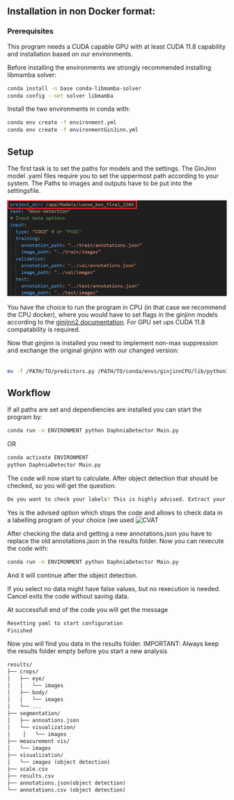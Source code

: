 ## Installation in non Docker format:
### Prerequisites 

This program needs a CUDA capable GPU with at least CUDA 11.8 capability and installation based on our environments.

Before installing the environments we strongly recommended installing libmamba solver:

```bash
conda install -n base conda-libmamba-solver
conda config --set solver libmamba
```

Install the two environments in conda with:

```bash
conda env create -f environment.yml
conda env create -f environmentGinJinn.yml

```

## Setup

The first task is to set the paths for models and the settings.
The GinJinn model .yaml files require you to set the uppermost path according to your system.
The Paths to images and outputs have to be put into the settingsfile.


![image](https://github.com/Fipsii/DaphniaDetector/blob/main/settings_config.png?raw=true)

You have the choice to run the program in CPU (in that case we recommend the CPU docker), where you would have
to set flags in the ginjinn models according to the [ginjinn2 documentation](https://ginjinn2.readthedocs.io/en/latest/).
For GPU set ups CUDA 11.8 compatability is required.

Now that ginjinn is installed you need to implement non-max suppression and exchange the original ginjinn with our changed version:

```bash

mv -f /PATH/TO/predictors.py /PATH/TO/conda/envs/ginjinnCPU/lib/python3.7/site-packages/ginjinn/predictor/predictors.py  > /dev/null 2>&1

```
## Workflow

If all paths are set and dependiencies are installed you can start the program by:


```bash
conda run -n ENVIRONMENT python DaphniaDetector Main.py
```
OR

```bash
conda activate ENVIRONMENT
python DaphniaDetector Main.py
```

The code will now start to calculate. After object detection that should be checked, so you will get the question:

```bash
Do you want to check your labels? This is highly advised. Extract your data from {Analysis_data} [y(es)/n(o)/c(ancel)]:          
```

Yes is the advised option which stops the code and allows to check data in a labelling program of your choice (we used ![CVAT](https://www.cvat.ai/)

After checking the data and getting a new annotations.json you have to replace the old annotations.json in the results folder. Now you can rexecute the code with:

```bash
conda run -n ENVIRONMENT python DaphniaDetector Main.py
```

And it will continue after the object detection.

If you select no data might have false values, but no rexecution is needed.
Cancel exits the code without saving data.

At successfull end of the code you will get the message

```bash
Resetting yaml to start configuration
Finished
```

Now you will find you data in the results folder.
IMPORTANT: Always keep the results folder empty before you start a new analysis
```
results/
├── crops/
│   ├── eye/
│   │   └── images
│   ├── body/
│   │   └── images
│   └── ...
├── segmentation/
│   ├── annoations.json
│   └── visualization/
│    │   └── images
├── measurement vis/
│   └── images
├── visualization/
│   └── images (object detection)
├── scale.csv
├── results.csv
├── annotations.json(object detection)
└── annotations.csv (object detection)
```
